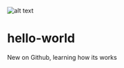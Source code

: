 ![alt text](https://automation-wadi.s3.ap-south-1.amazonaws.com/automaton_logo.png)

# hello-world
New on Github, learning how its works
